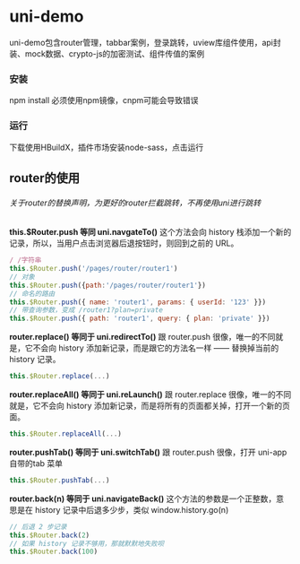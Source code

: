 # uni-demo
uni-demo包含router管理，tabbar案例，登录跳转，uview库组件使用，api封装、mock数据、crypto-js的加密测试、组件传值的案例

### 安装
npm install   必须使用npm镜像，cnpm可能会导致错误

### 运行
下载使用HBuildX，插件市场安装node-sass，点击运行  




## router的使用
###### 关于router的替换声明，为更好的router拦截跳转，不再使用uni进行跳转

**this.$Router.push 等同 uni.navgateTo()**
这个方法会向 history 栈添加一个新的记录，所以，当用户点击浏览器后退按钮时，则回到之前的 URL。
```javascript
/ /字符串
this.$Router.push('/pages/router/router1')
// 对象
this.$Router.push({path:'/pages/router/router1'})
// 命名的路由
this.$Router.push({ name: 'router1', params: { userId: '123' }})
// 带查询参数，变成 /router1?plan=private
this.$Router.push({ path: 'router1', query: { plan: 'private' }})
```
**router.replace() 等同于 uni.redirectTo()**
跟 router.push 很像，唯一的不同就是，它不会向 history 添加新记录，而是跟它的方法名一样 —— 替换掉当前的 history 记录。
```javascript
this.$Router.replace(...)
```
**router.replaceAll() 等同于 uni.reLaunch()**
跟 router.replace 很像，唯一的不同就是，它不会向 history 添加新记录，而是将所有的页面都关掉，打开一个新的页面。
```javascript
this.$Router.replaceAll(...)
```
**router.pushTab() 等同于 uni.switchTab()**
跟 router.push 很像，打开 uni-app 自带的tab 菜单
```javascript
this.$Router.pushTab(...)
```
**router.back(n) 等同于 uni.navigateBack()**
这个方法的参数是一个正整数，意思是在 history 记录中后退多少步，类似 window.history.go(n)
```javascript
// 后退 2 步记录
this.$Router.back(2)
// 如果 history 记录不够用，那就默默地失败呗
this.$Router.back(100)
```

